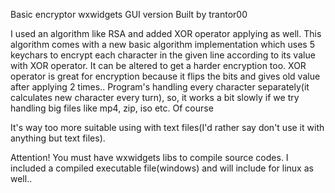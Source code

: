 Basic encryptor wxwidgets GUI version 
Built by trantor00

I used an algorithm like RSA and added XOR operator applying as well.
This algorithm comes with a new basic algorithm implementation which uses 5 keychars to encrypt each character in the given line according to its value with XOR operator. It can be altered to get a harder encryption too. 
XOR operator is great for encryption because it flips the bits and gives old value after applying 2 times..
Program's handling every character separately(it calculates new character every turn), so, it works a bit slowly if we try handling big files like mp4, zip, iso etc. Of course 

It's way too more suitable using with text files(I'd rather say don't use it with anything but text files).

Attention! You must have wxwidgets libs to compile source codes. 
I included a compiled executable file(windows) and will include for linux as well..
